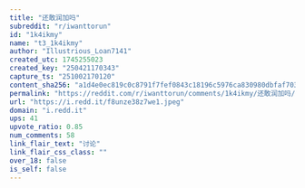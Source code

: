 ```yaml
---
title: "还敢润加吗"
subreddit: "r/iwanttorun"
id: "1k4ikmy"
name: "t3_1k4ikmy"
author: "Illustrious_Loan7141"
created_utc: 1745255023
created_key: "250421170343"
capture_ts: "251002170120"
content_sha256: "a1d4e0ec819c0c8791f7fef0843c18196c5976ca830980dbfaf703e803aa2c3e"
permalink: "https://reddit.com/r/iwanttorun/comments/1k4ikmy/还敢润加吗/"
url: "https://i.redd.it/f8unze38z7we1.jpeg"
domain: "i.redd.it"
ups: 41
upvote_ratio: 0.85
num_comments: 58
link_flair_text: "讨论"
link_flair_css_class: ""
over_18: false
is_self: false
---
```


